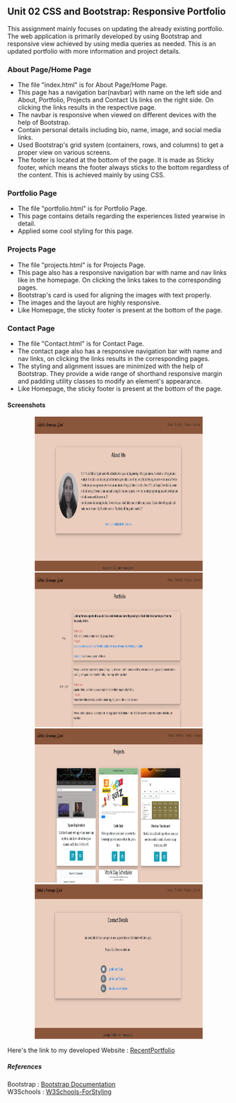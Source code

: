 ## Unit 02 CSS and Bootstrap: Responsive Portfolio

This assignment mainly focuses on updating the already existing portfolio. The web application is primarily developed by using Bootstrap and responsive view achieved by using media queries as needed. This is an updated portfolio with more information and project details.

### About Page/Home Page

* The file "index.html" is for About Page/Home Page.
* This page has a navigation bar(navbar) with name on the left side and About, Portfolio, Projects and Contact Us links on the right side. On clicking the links results in the respective page.
* The navbar is responsive when viewed on different devices with the help of Bootstrap.
* Contain personal details including bio, name, image, and social media links.
* Used Bootstrap's grid system (containers, rows, and columns) to get a proper view on various screens.
* The footer is located at the bottom of the page. It is made as Sticky footer, which means the footer always sticks to the bottom regardless of the content. This is achieved mainly by using CSS. 

### Portfolio Page

* The file "portfolio.html" is for Portfolio Page.
* This page contains details regarding the experiences listed yearwise in detail.
* Applied some cool styling for this page.

### Projects Page

* The file "projects.html" is for Projects Page.
* This page also has a responsive navigation bar with name and nav links like in the homepage. On clicking the links takes to the corresponding pages.
* Bootstrap's card is used for aligning the images with text properly.
* The images and the layout are highly responsive.
* Like Homepage, the sticky footer is present at the bottom of the page.

### Contact Page

* The file "Contact.html" is for Contact Page.
* The contact page also has a responsive navigation bar with name and nav links, on clicking the links results in the corresponding pages.
* The styling and alignment issues are minimized with the help of Bootstrap. They provide a wide range of shorthand responsive margin and padding utility classes to modify an element's appearance.
* Like Homepage, the sticky footer is present at the bottom of the page.

#### Screenshots

<p style ="text-align:center;">
<img src="Assets/Images/AboutPage.jpg" width="380" alt= "AboutPage" height="350"/>
<img src="Assets/Images/Portfolio.jpg"  width="380" alt="Portfolio Page" height="350"/>
<img src="Assets/Images/Projects.jpg" width="380" alt="Projects Page" height="350"/>
<img src="Assets/Images/Contacts.jpg"  width="380" alt="Contact Page" height="350"/>
</p>

Here's the link to my developed Website : [RecentPortfolio](https://yakinia.github.io/08-UpdatedPortfolio/index.html)

##### References

Bootstrap : [Bootstrap Documentation](https://getbootstrap.com/docs/4.5/getting-started/introduction/)<br/>
W3Schools : [W3Schools-ForStyling](https://www.w3schools.com/css/css_howto.asp)